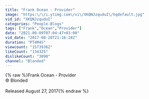 ```yaml
---
title: "Frank Ocean - Provider"
image: "https:\/\/i.ytimg.com\/vi\/XKQNJzquduI\/hqdefault.jpg"
vid_id: "XKQNJzquduI"
categories: "People-Blogs"
tags: ["Frank","Ocean","Provider"]
date: "2021-09-09T07:04:47+03:00"
vid_date: "2017-08-28T21:16:28Z"
duration: "PT4M4S"
viewcount: "15739362"
likeCount: "134325"
dislikeCount: "3090"
channel: "Blonded"
---
```

{% raw %}Frank Ocean - Provider<br />℗ Blonded<br /><br />Released August 27, 2017{% endraw %}
